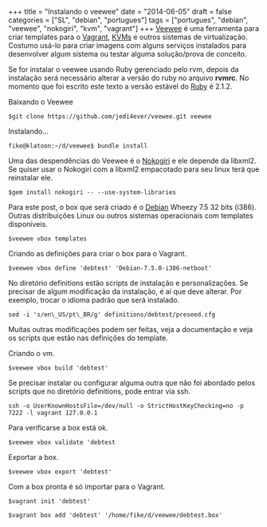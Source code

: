 +++
title = "Instalando o veewee"
date = "2014-06-05"
draft = false
categories = ["SL", "debian", "portugues"]
tags = ["portugues", "debian", "veewee", "nokogiri", "kvm", "vagrant"]
+++
[Veewee][veewee] é uma ferramenta para criar templates para o
[Vagrant][vagrant], [KVMs][kvm] e outros sistemas de virtualização. Costumo usá-lo para
criar imagens com alguns serviços instalados para desenvolver algum sistema
ou testar alguma solução/prova de conceito.

Se for instalar o veewee usando Ruby gerenciado pelo rvm, depois da instalação será necessário alterar a versão do ruby no arquivo **rvmrc**. No momento que foi escrito este   texto a versão estável do [Ruby][ruby] é 2.1.2.

Baixando o Veewee
```
$git clone https://github.com/jedi4ever/veewee.git veewee
```

Instalando...
```
fike@klatoon:~/d/veewee$ bundle install
```

Uma das despendências do Veewee é o [Nokogiri][nokogiri] e ele depende da libxml2. Se
quiser usar o Nokogiri com a libxml2 empacotado para seu linux terá que
reinstalar ele.

```
$gem install nokogiri -- --use-system-libraries
```

Para este post, o box que será criado é o [Debian][debian] Wheezy 7.5 32 bits
(i386). Outras distribuições Linux ou outros sistemas operacionais com templates
disponíveis.
```
$veewee vbox templates
```

Criando as definições para criar o box para o Vagrant.

```
$veewee vbox define 'debtest' 'Debian-7.5.0-i386-netboot'
```

No diretório definitions estão scripts de instalação e personalizações. Se
precisar de algum modificação da instalação, é aí que deve alterar. Por exemplo,
trocar o idioma padrão que será instalado.

```
sed -i 's/en\_US/pt\_BR/g' definitions/debtest/preseed.cfg
```

Muitas outras modificações podem ser feitas, veja a documentação e veja os scripts que
estão nas definições do template.

Criando o vm.
```
$veewee vbox build 'debtest'
```

Se precisar instalar ou configurar alguma outra que não foi abordado pelos
scripts que no diretório definitions, pode entrar via ssh.
```
ssh -o UserKnownHostsFile=/dev/null -o StrictHostKeyChecking=no -p 7222 -l vagrant 127.0.0.1
```

Para verificarse a box está ok.
```
$veewee vbox validate 'debtest
```

Exportar a box.
```
$veewee vbox export 'debtest'
```

Com a box pronta é só importar para o Vagrant.
```
$vagrant init 'debtest'

$vagrant box add 'debtest' '/home/fike/d/veewee/debtest.box'
```

[veewee]:  https://github.com/jedi4ever/veewee
[vagrant]: http://www.vagrantup.com/
[kvm]: http://www.linux-kvm.org
[ruby]: https://www.ruby-lang.org/
[nokogiri]: http://nokogiri.org/
[debian]: http://www.debian.org/
